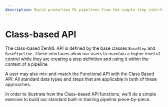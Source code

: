 ```yaml
---
description: Build production ML pipelines from the simple step interface.
---
```


# Class-based API

The class-based ZenML API is defined by the base classes `BaseStep` and `BasePipeline`. These interfaces allow our 
users to maintain a higher level of control while they are creating a step definition and using it within the context 
of a pipeline.

A user may also mix-and-match the Functional API with the Class Based API: All standard data types and steps that 
are applicable in both of these approaches.

In order to illustrate how the Class-based API functions, we'll do a simple exercise to build our standard 
built-in training pipeline piece-by-piece.

